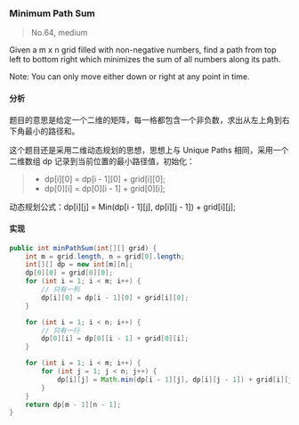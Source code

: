 ### Minimum Path Sum

> No.64, medium

Given a m x n grid filled with non-negative numbers, find a path from top left to bottom right which minimizes the sum of all numbers along its path.

Note: You can only move either down or right at any point in time.

#### 分析

题目的意思是给定一个二维的矩阵，每一格都包含一个非负数，求出从左上角到右下角最小的路径和。

这个题目还是采用二维动态规划的思想，思想上与 Unique Paths 相同，采用一个二维数组 dp 记录到当前位置的最小路径值，初始化：

> - dp[i][0] = dp[i - 1][0] + grid[i][0];
> - dp[0][i] = dp[0][i - 1] + grid[0][i];

动态规划公式：dp[i][j] = Min(dp[i - 1][j], dp[i][j - 1]) + grid[i][j];

#### 实现

```java
public int minPathSum(int[][] grid) {
    int m = grid.length, n = grid[0].length;
    int[][] dp = new int[m][n];
    dp[0][0] = grid[0][0];
    for (int i = 1; i < m; i++) {
        // 只有一列
        dp[i][0] = dp[i - 1][0] + grid[i][0];
    }

    for (int i = 1; i < n; i++) {
        // 只有一行
        dp[0][i] = dp[0][i - 1] + grid[0][i];
    }

    for (int i = 1; i < m; i++) {
        for (int j = 1; j < n; j++) {
            dp[i][j] = Math.min(dp[i - 1][j], dp[i][j - 1]) + grid[i][j];
        }
    }
    return dp[m - 1][n - 1];
}
```